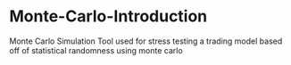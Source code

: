 # Monte-Carlo-Introduction
Monte Carlo Simulation Tool used for stress testing a trading model based off of statistical randomness using monte carlo
